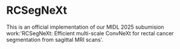 # RCSegNeXt
This is an official implementation of our MIDL 2025 subumision work:'RCSegNeXt: Efficient multi-scale ConvNeXt for rectal cancer segmentation from sagittal MRI scans'.
